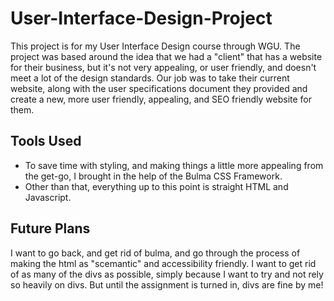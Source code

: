 # User-Interface-Design-Project
This project is for my User Interface Design course through WGU. The project was based around the idea that we had a "client" that has a website for their business, but it's not very appealing, or user friendly, and doesn't meet a lot of the design standards. Our job was to take their current website, along with the user specifications document they provided and create a new, more user friendly, appealing, and SEO friendly website for them. 

## Tools Used
- To save time with styling, and making things a little more appealing from the get-go, I brought in the help of the Bulma CSS Framework. 
- Other than that, everything up to this point is straight HTML and Javascript. 

## Future Plans
I want to go back, and get rid of bulma, and go through the process of making the html as "scemantic" and accessibility friendly. I want to get rid of as many of the divs as possible, simply because I want to try and not rely so heavily on divs. But until the assignment is turned in, divs are fine by me! 
